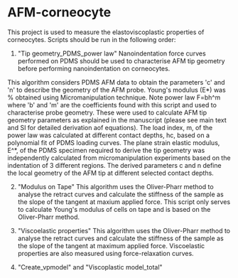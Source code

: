 # AFM-corneocyte
This project is used to measure the elastoviscoplastic properties of corneocytes.
Scripts should be run in the following order:

1. "Tip geometry_PDMS_power law"
Nanoindentation force curves performed on PDMS should be used to characterise AFM tip geometry before performing nanoindentation on corneocytes.

This algorithm considers PDMS AFM data to obtain the parameters 'c' and 'n' to describe the geometry of the AFM probe. Young's modulus (E*) was % obtained using Micromanipulation technique.
Note power law F=bh^m where 'b' and 'm' are the coefficients found with this script and used to characterise probe geometry.
These were used to calculate AFM tip geometry parameters as explained in the manuscript (please see main text and SI for detailed derivation aof equations).
The load index, m, of the power law was calculated at different contact depths, hc, based on a polynomial fit of PDMS loading curves. The plane strain elastic modulus, E^*, of the PDMS specimen required to derive the tip geometry was independently calculated from micromanipulation experiments based on the indentation of 3 different regions. 
The derived parameters c and n define the local geometry of the AFM tip at different selected contact depths.

2. "Modulus on Tape"
This algorithm uses the Oliver-Pharr method to analyse the retract curves and calculate the stiffness of the sample as the slope of the tangent at maxium applied force.
This script only serves to calculate Young's modulus of cells on tape and is based on the Oliver-Pharr method.

3. "Viscoelastic properties"
This algorithm uses the Oliver-Pharr method to analyse the retract curves and calculate the stiffness of the sample as the slope of the tangent at maximum applied force. Viscoelastic properties are also measured using force-relaxation curves.

4. "Create_vpmodel" and "Viscoplastic model_total"
